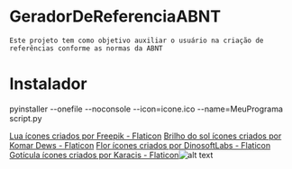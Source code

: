 # GeradorDeReferenciaABNT
    Este projeto tem como objetivo auxiliar o usuário na criação de referências conforme as normas da ABNT

# Instalador
pyinstaller --onefile --noconsole --icon=icone.ico --name=MeuPrograma script.py

<a href="https://www.flaticon.com/br/icones-gratis/lua" title="lua ícones">Lua ícones criados por Freepik - Flaticon</a>
<a href="https://www.flaticon.com/br/icones-gratis/brilho-do-sol" title="brilho do sol ícones">Brilho do sol ícones criados por Komar Dews - Flaticon</a>
<a href="https://www.flaticon.com/br/icones-gratis/flor" title="flor ícones">Flor ícones criados por DinosoftLabs - Flaticon</a>
<a href="https://www.flaticon.com/br/icones-gratis/goticula" title="gotícula ícones">Gotícula ícones criados por Karacis - Flaticon</a>![alt text](gota-de-agua.png)

<!-- TODO Atualizar readme -->